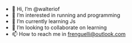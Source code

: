 - 👋 Hi, I’m @walteriof
- 👀 I’m interested in running and programming
- 🌱 I’m currently learning Js
- 💞️ I’m looking to collaborate on learning
- 📫 How to reach me in frenguelli@outlook.com

<!---
walteriof/walteriof is a ✨ special ✨ repository because its `README.md` (this file) appears on your GitHub profile.
You can click the Preview link to take a look at your changes.
--->
